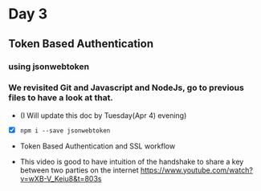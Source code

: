 # Day 3

## **Token Based Authentication**
### using jsonwebtoken

### We revisited Git and Javascript and NodeJs, go to previous files to have a look at that.

- (I Will update this doc by Tuesday(Apr 4) evening)

- [x] ```npm i --save jsonwebtoken```


- Token Based Authentication and SSL workflow

- This video is good to have intuition of the handshake to share a key between two parties on the internet
https://www.youtube.com/watch?v=wXB-V_Keiu8&t=803s
